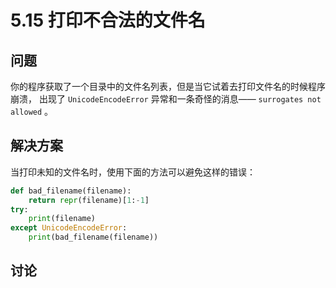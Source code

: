 # 5.15 打印不合法的文件名

## 问题

你的程序获取了一个目录中的文件名列表，但是当它试着去打印文件名的时候程序崩溃， 出现了 `UnicodeEncodeError` 异常和一条奇怪的消息—— `surrogates not allowed` 。

## 解决方案

当打印未知的文件名时，使用下面的方法可以避免这样的错误：

```python
def bad_filename(filename):
    return repr(filename)[1:-1]
try:
    print(filename)
except UnicodeEncodeError:
    print(bad_filename(filename))
```

## 讨论

